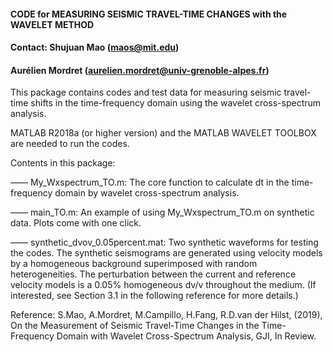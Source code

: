 #### CODE for MEASURING SEISMIC TRAVEL-TIME CHANGES with the WAVELET METHOD
#### Contact: Shujuan Mao (maos@mit.edu)
####          Aurélien Mordret (aurelien.mordret@univ-grenoble-alpes.fr)

This package contains codes and test data for measuring seismic travel-time shifts in the time-frequency domain using the wavelet cross-spectrum analysis. 

MATLAB R2018a (or higher version) and the MATLAB WAVELET TOOLBOX are needed to run the codes.

Contents in this package:

—— My_Wxspectrum_TO.m: 
    The core function to calculate dt in the time-frequency domain by wavelet cross-spectrum analysis.

—— main_TO.m: 
    An example of using My_Wxspectrum_TO.m on synthetic data. Plots come with one click.

—— synthetic_dvov_0.05percent.mat: 
    Two synthetic waveforms for testing the codes.
    The synthetic seismograms are generated using velocity models by a homogeneous background superimposed with random heterogeneities. The perturbation between the current and reference velocity models is a 0.05% homogeneous dv/v throughout the medium. (If interested, see Section 3.1 in the following reference for more details.)

Reference: S.Mao, A.Mordret, M.Campillo, H.Fang, R.D.van der Hilst, (2019), On the Measurement of Seismic Travel-Time Changes in the Time-Frequency Domain with Wavelet Cross-Spectrum Analysis, GJI, In Review.

